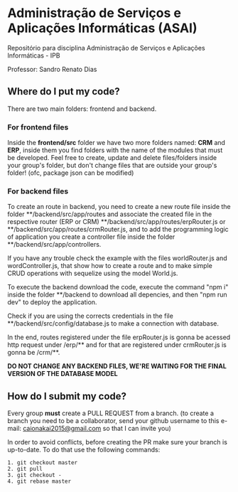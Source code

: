 # Administração de Serviços e Aplicações Informáticas (ASAI)
Repositório para disciplina Administração de Serviços e Aplicações Informáticas - IPB

Professor: Sandro Renato Dias

## Where do I put my code?
There are two main folders: frontend and backend.

### For frontend files
Inside the **frontend/src** folder we have two more folders named: **CRM** and **ERP**, inside them you find folders with the name of the modules that must be developed. Feel free to create, update and delete files/folders inside your group's folder, but don't change files that are outside your group's folder! (ofc, package json can be modified)

### For backend files
To create an route in backend, you need to create a new route file inside the folder **/backend/src/app/routes and associate the created file in the respective router (ERP or CRM) **/backend/src/app/routes/erpRouter.js or **/backend/src/app/routes/crmRouter.js, and to add the programming logic of application you create a controller file inside the folder **/backend/src/app/controllers.

If you have any trouble check the example with the files worldRouter.js and wordController.js, that show how to create a route and to make simple CRUD operations with sequelize using the model World.js.

To execute the backend download the code, execute the command "npm i" inside the folder **/backend to download all depencies, and then "npm run dev" to deploy the application.

Check if you are using the corrects credentials in the file **/backend/src/config/database.js to make a connection with database.

In the end, routes registered under the file erpRouter.js is gonna be acessed http request under /erp/** and for that are registered under crmRouter.js is gonna be /crm/**.

**DO NOT CHANGE ANY BACKEND FILES, WE'RE WAITING FOR THE FINAL VERSION OF THE DATABASE MODEL**


## How do I submit my code?
Every group **must** create a PULL REQUEST from a branch. (to create a branch you need to be a collaborator, send your github username to this e-mail: caionakai2015@gmail.com so that I can invite you)

In order to avoid conflicts, before creating the PR make sure your branch is up-to-date. To do that use the following commands:
```
1. git checkout master
2. git pull
3. git checkout -
4. git rebase master
```
